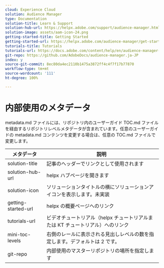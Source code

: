 ```yaml
---
cloud: Experience Cloud
solution: Audience Manager
type: Documentation
solution-title: Learn & Support
solution-hub-url: https://helpx.adobe.com/support/audience-manager.html
solution-image: assets/aam-icon-24.png
getting-started-title: Getting Started
getting-started-url: https://helpx.adobe.com/audience-manager/get-started.html
tutorials-title: Tutorials
tutorials-url: https://docs.adobe.com/content/help/en/audience-manager-learn/tutorials/overview.html
git-repo: https://github.com/AdobeDocs/audience-manager.ja-JP
index: y
source-git-commit: 8ec80da4ec2110b1475a3872ff4c4f7f17b77870
workflow-type: tm+mt
source-wordcount: '111'
ht-degree: 100%

---
```



# 内部使用のメタデータ

metadata.md ファイルには、リポジトリ内のユーザーガイド TOC.md ファイルを経由するリポジトリレベルメタデータが含まれています。任意のユーザーガイドの metadata.md コンテンツを変更する場合は、任意の TOC.md ファイルで変更します。

| メタデータ | 説明 |
|--- |--- |
| solution-title | 記事のヘッダーでリンクとして使用されます |
| solution-hub-url | helpx ハブページを開きます |
| solution-icon | ソリューションタイトルの横にソリューションアイコンを表示します。未実装 |
| getting-started-url | helpx の概要ページへのリンク |
| tutorials-url | ビデオチュートリアル（helpx チュートリアルまたは KT チュートリアル）へのリンク |
| mini-toc-levels | 右側のレールに表示される見出しレベルの数を指定します。デフォルトは 2 です。 |
| git-repo | 内部使用のマスターリポジトリの場所を指定します |
